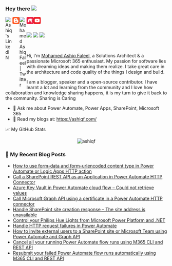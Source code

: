 ### Hey there <img src="https://media.giphy.com/media/hvRJCLFzcasrR4ia7z/giphy.gif" width="25px">
<a href="https://www.linkedin.com/in/ashiqf/">
  <img align="left" alt="Ashiq's LinkedIN" width="22px" src="https://raw.githubusercontent.com/peterthehan/peterthehan/master/assets/linkedin.svg" />
</a>
<a href="https://ashiqf.com">
  <img align="left" alt="Mohamed Ashiq Faleel | Blog" width="22px" src="https://github.com/edent/SuperTinyIcons/blob/master/images/svg/blogger.svg" />
</a>
<a href="https://twitter.com/AshiqfFaleel">
  <img align="left" alt="Mohamed Ashiq Faleel | Twitter" width="22px" src="https://raw.githubusercontent.com/peterthehan/peterthehan/master/assets/twitter.svg" />
</a>
<a href="https://www.meetup.com/cloudjourneyusergroup">
  <img align="left" alt="Cloud Journey User Group" width="22px" src="https://github.com/edent/SuperTinyIcons/blob/master/images/svg/meetup.svg" />
</a>
<a href="https://www.youtube.com/channel/UC8jaFS5wRoWiJovftvBXcQw">
  <img align="left" alt="Mohamed Ashiq Faleel Youtube Channel" width="22px" src="https://github.com/edent/SuperTinyIcons/blob/master/images/svg/youtube.svg" />
</a><br /><br />

![](https://img.shields.io/badge/Microsoft-MCT-red)
![](https://img.shields.io/badge/Microsoft%20365-Consultant-D03902)
![](https://img.shields.io/badge/Power%20Platform-Consultant-702670)


<br />

Hi, I'm [Mohamed Ashiq Faleel](https://ashiqf.com/), a Solutions Architect & a passionate Microsoft 365 enthusiast. My passion for software lies with dreaming ideas and making them realize. I take great care in the architecture and code quality of the things I design and build.

I am a blogger, speaker and a open-source contributor. I have learnt a lot and learning from the community and I love how collaboration and knowledge sharing happens, it is my turn to give it back to the community. Sharing is Caring
- 💬 Ask me about Power Automate, Power Apps, SharePoint, Microsoft 365
- 📰 Read my blogs at: https://ashiqf.com/

📈 My GitHub Stats

<p align="center"> <img src="https://github-readme-stats.vercel.app/api?username=ashiqf&show_icons=true&theme=gotham" alt="ashiqf" />
  
### 📙 My Recent Blog Posts
<!--START_SECTION:feed-->
* [How to use form-data and form-urlencoded content type in Power Automate or Logic Apps HTTP action](https:&#x2F;&#x2F;ashiqf.com&#x2F;2021&#x2F;07&#x2F;25&#x2F;how-to-use-form-data-and-form-urlencoded-content-type-in-power-automate-or-logic-apps-http-action&#x2F;)
* [Call a SharePoint REST API as an Application in Power Automate HTTP Connector](https:&#x2F;&#x2F;ashiqf.com&#x2F;2021&#x2F;07&#x2F;18&#x2F;call-a-sharepoint-rest-api-as-an-application-in-power-automate-http-connector&#x2F;)
* [Azure Key Vault in Power Automate cloud flow – Could not retrieve values](https:&#x2F;&#x2F;ashiqf.com&#x2F;2021&#x2F;07&#x2F;18&#x2F;azure-key-vault-in-power-automate-cloud-flow-could-not-retrieve-values&#x2F;)
* [Call Microsoft Graph API using a certificate in a Power Automate HTTP connector](https:&#x2F;&#x2F;ashiqf.com&#x2F;2021&#x2F;07&#x2F;05&#x2F;call-microsoft-graph-api-using-a-certificate-in-a-power-automate-http-connector&#x2F;)
* [Handle SharePoint site creation response – The site address is unavailable](https:&#x2F;&#x2F;ashiqf.com&#x2F;2021&#x2F;07&#x2F;04&#x2F;handle-sharepoint-site-creation-response-the-site-address-is-unavailable&#x2F;)
* [Control your Philips Hue Lights from Microsoft Power Platform and .NET](https:&#x2F;&#x2F;ashiqf.com&#x2F;2021&#x2F;06&#x2F;25&#x2F;control-your-philips-hue-lights-from-microsoft-power-platform-and-net&#x2F;)
* [Handle HTTP request failures in Power Automate](https:&#x2F;&#x2F;ashiqf.com&#x2F;2021&#x2F;06&#x2F;12&#x2F;handle-http-request-failures-in-power-automate&#x2F;)
* [How to invite external users to a SharePoint site or Microsoft Team using Power Automate and Graph API](https:&#x2F;&#x2F;ashiqf.com&#x2F;2021&#x2F;05&#x2F;26&#x2F;how-to-invite-external-users-to-a-sharepoint-site-or-microsoft-team-using-power-automate-and-graph-api&#x2F;)
* [Cancel all your running Power Automate flow runs using M365 CLI and REST API](https:&#x2F;&#x2F;ashiqf.com&#x2F;2021&#x2F;05&#x2F;16&#x2F;cancel-all-your-running-power-automate-flow-runs-using-m365-cli-and-rest-api&#x2F;)
* [Resubmit your failed Power Automate flow runs automatically using M365 CLI and REST API](https:&#x2F;&#x2F;ashiqf.com&#x2F;2021&#x2F;05&#x2F;09&#x2F;resubmit-your-failed-power-automate-flow-runs-automatically-using-m365-cli-and-rest-api&#x2F;)
<!--END_SECTION:feed-->
